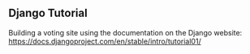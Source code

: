 ## Django Tutorial

Building a voting site using the documentation on the Django website:
https://docs.djangoproject.com/en/stable/intro/tutorial01/
